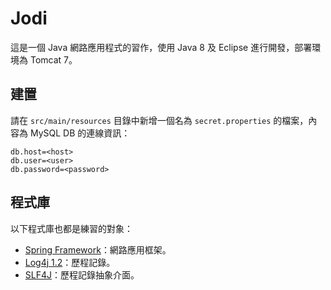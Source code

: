 Jodi
====

這是一個 Java 網路應用程式的習作，使用 Java 8 及 Eclipse 進行開發，部署環境為 Tomcat 7。


建置
----

請在 `src/main/resources` 目錄中新增一個名為 `secret.properties` 的檔案，內容為 MySQL DB 的連線資訊：
```text
db.host=<host>
db.user=<user>
db.password=<password>
```


程式庫
------

以下程式庫也都是練習的對象：

- [Spring Framework](https://projects.spring.io/spring-framework/)：網路應用框架。
- [Log4j 1.2](https://logging.apache.org/log4j/1.2/)：歷程記錄。
- [SLF4J](https://www.slf4j.org/)：歷程記錄抽象介面。
